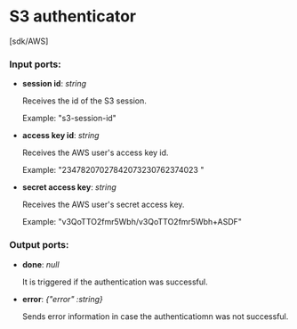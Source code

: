 # S3 authenticator

[sdk/AWS]

### Input ports:

* __session id__: _string_

    Receives the id of the S3 session.
    
    Example: 
    "s3-session-id"



* __access key id__: _string_

    Receives the AWS user's access key id.
    
    Example:
    "23478207027842073230762374023 "



* __secret access key__: _string_

    Receives the AWS user's secret access key.
    
    Example:
    "v3QoTTO2fmr5Wbh/v3QoTTO2fmr5Wbh+ASDF"



### Output ports:

* __done__: _null_

    It is triggered if the authentication was successful.



* __error__: _{"error" :string}_

    Sends error information in case the authenticatiomn was not successful.



